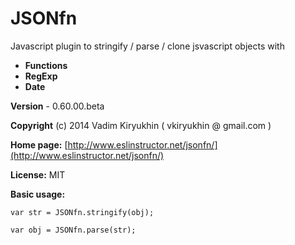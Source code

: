 # JSONfn

Javascript plugin to stringify / parse / clone jsvascript objects with

  - **Functions** 
  - **RegExp** 
  - **Date**


**Version** - 0.60.00.beta

**Copyright** (c) 2014 Vadim Kiryukhin ( vkiryukhin @ gmail.com )

**Home page:** [http://www.eslinstructor.net/jsonfn/](http://www.eslinstructor.net/jsonfn/) 

**License:** MIT

**Basic usage:**

    var str = JSONfn.stringify(obj);

    var obj = JSONfn.parse(str);
